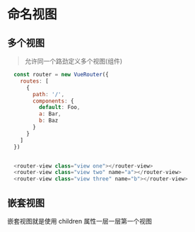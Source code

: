 
# 命名视图


## 多个视图
> 允许同一个路劲定义多个视图(组件)

```javaScript
  const router = new VueRouter({
    routes: [
      {
        path: '/',
        components: {
          default: Foo,
          a: Bar,
          b: Baz
        }
      }
    ]
  })


  <router-view class="view one"></router-view>
  <router-view class="view two" name="a"></router-view>
  <router-view class="view three" name="b"></router-view>

```

## 嵌套视图

嵌套视图就是使用 children 属性一层一层第一个视图
